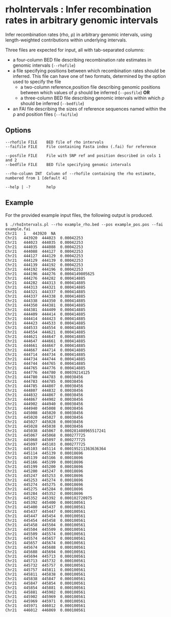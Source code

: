 rhoIntervals : Infer recombination rates in arbitrary genomic intervals
============

Infer recombination rates (rho, &rho;) in arbitrary genomic intervals, using length-weighted contributions within underlying intervals.

Three files are expected for input, all with tab-separated columns:

* a four-column BED file describing recombination rate estimates in genomic intervals (`--rhofile`)
* a file specifying positions between which recombination rates should be inferred.  This file can have one of two formats, determined by the option used to specify the file
    * a two-column reference,position file describing genomic positions between which values of &rho; should be inferred (`--posfile`)  **OR**
    * a three-column BED file describing genomic intervals within which &rho; should be inferred (`--bedfile`)
* an FAI file describing the sizes of reference sequences named within the &rho; and position files (`--faifile`)


Options
-------

    --rhofile FILE    BED file of rho intervals
    --faifile FILE    File containing Fasta index (.fai) for reference

    --posfile FILE    File with SNP ref and position described in cols 1 and 2
    --bedfile FILE    BED file specifying genomic intervals

    --rho-column INT  Column of --rhofile containing the rho estimate, numbered from 1 [default 4]

    --help | -?       help


Example
-------

For the provided example input files, the following output is produced.

    $ ./rhoIntervals.pl --rho example_rho.bed --pos example_pos.pos --fai example.fai
    Chr21   1   443920  NA
    Chr21   443920  444023  0.00042253
    Chr21   444023  444035  0.00042253
    Chr21   444035  444088  0.00042253
    Chr21   444088  444127  0.00042253
    Chr21   444127  444129  0.00042253
    Chr21   444129  444139  0.00042253
    Chr21   444139  444192  0.00042253
    Chr21   444192  444196  0.00042253
    Chr21   444196  444276  0.0004149805625
    Chr21   444276  444282  0.000414885
    Chr21   444282  444313  0.000414885
    Chr21   444313  444321  0.000414885
    Chr21   444321  444337  0.000414885
    Chr21   444337  444338  0.000414885
    Chr21   444338  444350  0.000414885
    Chr21   444350  444381  0.000414885
    Chr21   444381  444409  0.000414885
    Chr21   444409  444414  0.000414885
    Chr21   444414  444423  0.000414885
    Chr21   444423  444533  0.000414885
    Chr21   444533  444554  0.000414885
    Chr21   444554  444621  0.000414885
    Chr21   444621  444647  0.000414885
    Chr21   444647  444661  0.000414885
    Chr21   444661  444667  0.000414885
    Chr21   444667  444714  0.000414885
    Chr21   444714  444734  0.000414885
    Chr21   444734  444744  0.000414885
    Chr21   444744  444765  0.000414885
    Chr21   444765  444776  0.000414885
    Chr21   444776  444780  0.00039214125
    Chr21   444780  444783  0.00038456
    Chr21   444783  444785  0.00038456
    Chr21   444785  444807  0.00038456
    Chr21   444807  444832  0.00038456
    Chr21   444832  444867  0.00038456
    Chr21   444867  444902  0.00038456
    Chr21   444902  444940  0.00038456
    Chr21   444940  445008  0.00038456
    Chr21   445008  445020  0.00038456
    Chr21   445020  445027  0.00038456
    Chr21   445027  445028  0.00038456
    Chr21   445028  445038  0.00038456
    Chr21   445038  445067  0.000281408965517241
    Chr21   445067  445068  0.000277725
    Chr21   445068  445097  0.000277725
    Chr21   445097  445103  0.000277725
    Chr21   445103  445114  0.000195211363636364
    Chr21   445114  445139  0.00018696
    Chr21   445139  445166  0.00018696
    Chr21   445166  445199  0.00018696
    Chr21   445199  445200  0.00018696
    Chr21   445200  445247  0.00018696
    Chr21   445247  445253  0.00018696
    Chr21   445253  445274  0.00018696
    Chr21   445274  445275  0.00018696
    Chr21   445275  445284  0.00018696
    Chr21   445284  445352  0.00018696
    Chr21   445352  445392  0.000102720975
    Chr21   445392  445400  0.000100561
    Chr21   445400  445437  0.000100561
    Chr21   445437  445447  0.000100561
    Chr21   445447  445454  0.000100561
    Chr21   445454  445458  0.000100561
    Chr21   445458  445504  0.000100561
    Chr21   445504  445509  0.000100561
    Chr21   445509  445574  0.000100561
    Chr21   445574  445657  0.000100561
    Chr21   445657  445674  0.000100561
    Chr21   445674  445688  0.000100561
    Chr21   445688  445694  0.000100561
    Chr21   445694  445713  0.000100561
    Chr21   445713  445732  0.000100561
    Chr21   445732  445757  0.000100561
    Chr21   445757  445811  0.000100561
    Chr21   445811  445838  0.000100561
    Chr21   445838  445847  0.000100561
    Chr21   445847  445854  0.000100561
    Chr21   445854  445881  0.000100561
    Chr21   445881  445902  0.000100561
    Chr21   445902  445969  0.000100561
    Chr21   445969  445971  0.000100561
    Chr21   445971  446012  0.000100561
    Chr21   446012  446069  0.000100561
